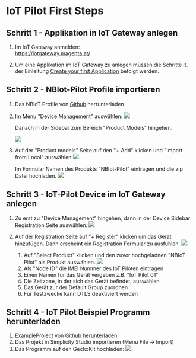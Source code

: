 # IoT Pilot First Steps

## Schritt 1 - Applikation in IoT Gateway anlegen

1. Im IoT Gateway anmelden:</br>
   https://iotgateway.magenta.at/</br>

2. Um eine Applikation im IoT Gateway zu anlegen müssen die Schritte lt. der Einleitung [Create your first Application][create1App_link] befolgt werden.

## Schritt 2 - NBIot-Pilot Profile importieren

1. Das NBIoT Profile von [Github][profileLink] herrunterladen
2. Im Menu "Device Management" auswählen:
    ![][selectDeviceMgmt]

    Danach in der Sidebar zum Bereich "Product Models" hingehen.

    ![][go2ProductModels]

3. Auf der "Product models" Seite auf den "+ Add" klicken und "Import from Local" auswählen
    ![][importLocal]

    Im Formular Namen des Produkts "NBIot-Pilot" eintragen und die zip Datei hochladen.
    ![][importWindow]

## Schritt 3 - IoT-Pilot Device im IoT Gateway anlegen

1. Zu erst zu "Device Management" hingehen, dann in der Device Sidebar Registration Seite auswählen:
![][selectReg]
2. Auf der Registration Seite auf "+ Register" klicken um das Gerät hinzufügen. Dann erscheint ein Registration Formular zu ausfühlen.
![][registerDevice]

    1. Auf "Select Product" klicken und den zuvor hochgeladnen "NBIoT-Pilot" als Produkt auswählen. ![][iotPilotIcon]
    2. Als "Node ID" die IMEI Nummer des IoT Piloten eintragen
    3. Einen Namen für das Gerät vergeben z.B. "IoT Pilot 01"
    4. Die Zeitzone, in der sich das Gerät befindet, auswählen
    5. Das Gerät zur der Default Group zuordnen
    6. Für Testzwecke kann DTLS deaktiviert werden

## Schritt 4 - IoT Pilot Beispiel Programm herunterladen

1. ExampleProject von [Github][exampleLink] herunterladen
2. Das Projekt in Simplicity Studio importieren (Menu File -> Import)
3. Das Programm auf den GeckoKit hochladen:
![][runProject]

[selectDeviceMgmt]: ../pics/select_device_mgmt.png
[selectReg]: ../pics/devices_devreg.png
[iotPilotIcon]: ../pics/NBIotPilot_Product_Icon.png
[registerDevice]: ../pics/register_device.png
[go2ProductModels]: ../pics/select_productModels.png
[importLocal]: ../pics/import_from_local.png
[importWindow]: ../pics/import_window.png
[runProject]: ../pics/run_project.png

[create1App_link]: https://magentabusiness.github.io/IoT-Quickstart/#/01_Create_first_Application
[profileLink]: [../06_code_examples/Profile]
[exampleLink]: [../06_code_examples/ExampleLibProject]
